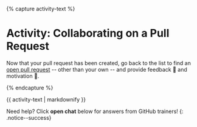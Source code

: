 {% capture activity-text %}
# Activity: Collaborating on a Pull Request

Now that your pull request has been created, go back to the list to find an <a href="https://github.com/githubschool/open-enrollment-classes-introduction-to-github/pulls?q=is%3Aopen+is%3Apr" target="_blank">open pull request</a> -- other than your own -- and provide feedback :loudspeaker: and motivation :tada:.

{% endcapture %}

<div class="notice--warning">
  {{ activity-text | markdownify }}
</div>

Need help? Click **open chat** below for answers from GitHub trainers!
{: .notice--success}

